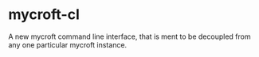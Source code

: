 # mycroft-cl
A new mycroft command line interface, that is ment to be decoupled from any one particular mycroft instance.
